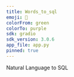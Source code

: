 ```yaml
---
title: Words_to_sql
emoji: 🐨
colorFrom: green
colorTo: purple
sdk: gradio
sdk_version: 3.0.6
app_file: app.py
pinned: true
---
```


Natural Language to SQL
